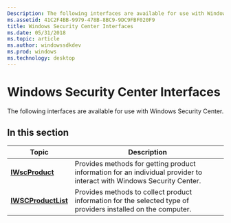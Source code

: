 ```yaml
---
Description: The following interfaces are available for use with Windows Security Center.
ms.assetid: 41C2F4BB-9979-478B-8BC9-9DC9FBF020F9
title: Windows Security Center Interfaces
ms.date: 05/31/2018
ms.topic: article
ms.author: windowssdkdev
ms.prod: windows
ms.technology: desktop
---
```


# Windows Security Center Interfaces

The following interfaces are available for use with Windows Security Center.

## In this section



| Topic                                                 | Description                                                                                                                      |
|-------------------------------------------------------|----------------------------------------------------------------------------------------------------------------------------------|
| [**IWscProduct**](/windows/win32/Iwscapi/nn-iwscapi-iwscproduct?branch=master)<br/>         | Provides methods for getting product information for an individual provider to interact with Windows Security Center.<br/> |
| [**IWSCProductList**](/windows/win32/iwscapi/nn-iwscapi-iwscproductlist?branch=master)<br/> | Provides methods to collect product information for the selected type of providers installed on the computer.<br/>         |



 

 

 




